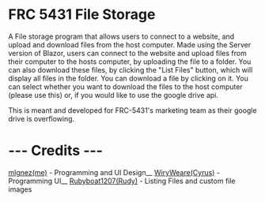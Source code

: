 # FRC 5431 File Storage

A File storage program that allows users to connect to a website, and upload and download files from the host computer. Made using the Server version of Blazor, users can connect to the website and upload files from their computer to the hosts computer, by uploading the file to a folder. You can also download these files, by clicking the "List Files" button, which will display all files in the folder. You can download a file by clicking on it. You can select whether you want to download the files to the host computer (please use this) or, if you would like to use the google drive api.

This is meant and developed for FRC-5431's marketing team as their google drive is overflowing.

# --- Credits ---

[mlgnez(me)](https://github.com/mlgnez) - Programming and UI Design__
[WiryWeare(Cyrus)](https://github.com/WiryWeare) - Programming UI__
[Rubyboat1207(Rudy)](https://github.com/Rubyboat1207) - Listing Files and custom file images
